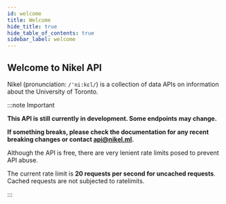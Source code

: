 ```yaml
---
id: welcome
title: Welcome
hide_title: true
hide_table_of_contents: true
sidebar_label: welcome
---
```


## Welcome to Nikel API

Nikel (pronunciation: `/'ni:kɛl/`) is a collection of data APIs on information about the University of Toronto.

:::note Important

**This API is still currently in development. Some endpoints may change.**

**If something breaks, please check the documentation for any recent breaking changes or contact [api@nikel.ml](mailto:api@nikel.ml).**

Although the API is free, there are very lenient rate limits posed to prevent API abuse.

The current rate limit is **20 requests per second for uncached requests**. Cached requests are not subjected to ratelimits.

:::
